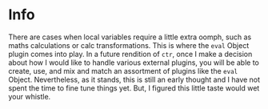 # Info

There are cases when local variables require a little extra oomph, such as maths calculations or calc transformations. This is where the `eval` Object plugin comes into play. In a future rendition of `ctr`, once I make a decision about how I would like to handle various external plugins, you will be able to create, use, and mix and match an assortment of plugins like the `eval` Object. Nevertheless, as it stands, this is still an early thought and I have not spent the time to fine tune things yet. But, I figured this little taste would wet your whistle.

<div class="cf"></div>
<div class="end"></div>

